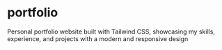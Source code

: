 # portfolio
Personal portfolio website built with Tailwind CSS, showcasing my skills, experience, and projects with a modern and responsive design
